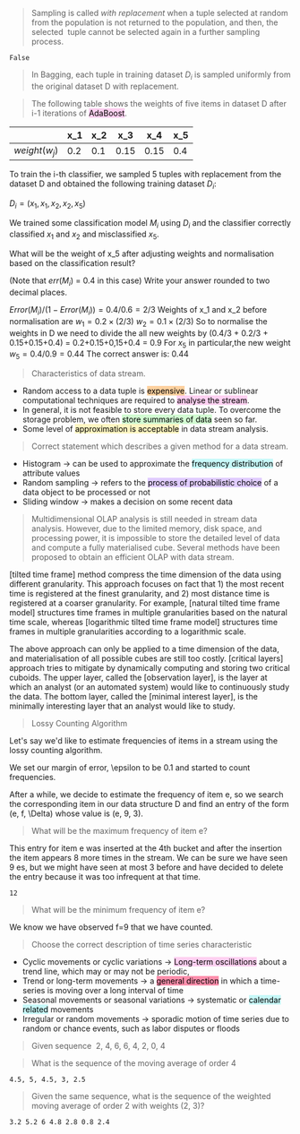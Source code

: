 >Sampling is called _with replacement_ when a tuple selected at random from the population is not returned to the population, and then, the selected  tuple cannot be selected again in a further sampling process.

`False`

> In Bagging, each tuple in training dataset $D_i$ is sampled uniformly from the original dataset D with replacement.


> The following table shows the weights of five items in  dataset D after i-1 iterations of <mark style="background: #FFB8EBA6;">AdaBoost</mark>.

|       | x_1 | x_2 | x_3 | x_4 | x_5 |
|-------|-----|-----|-----|-----|-----|
| $weight (w_j)$ | 0.2 | 0.1 | 0.15 | 0.15 | 0.4 |

To train  the i-th classifier, we sampled 5 tuples with replacement from the dataset D and obtained the following training dataset $D_i$:

$D_i = (x_1, x_1, x_2, x_2, x_5)$

We trained some classification model $M_i$ using $D_i$ and the classifier correctly classified $x_1$ and $x_2$ and misclassified $x_5$.

What will be the weight of x_5 after adjusting weights and normalisation based on the classification result?

(Note that $err(M_i)$ = 0.4 in this case)
Write your answer rounded to two decimal places.

$Error(M_i)/ (1-Error(M_i) )= 0.4/0.6 = 2/3$
Weights of x_1 and x_2 before normalisation are
$w_1 = 0.2 \times (2/3)$
$w_2 = 0.1 \times (2/3)$
So to normalise the weights in D we need to divide the all new weights by (0.4/3 + 0.2/3 + 0.15+0.15+0.4) = 0.2+0.15+0,15+0.4 = 0.9
For $x_5$ in particular,the new weight $w_5 = 0.4/0.9 = 0.44$
The correct answer is: 0.44

> Characteristics of data stream.

- Random access to a data tuple is <mark style="background: #FFB86CA6;">expensive</mark>. Linear or sublinear computational techniques are required to <mark style="background: #FFB8EBA6;">analyse the stream</mark>.
- In general, it is not feasible to store every data tuple. To overcome the storage problem, we often <mark style="background: #BBFABBA6;">store summaries of data</mark> seen so far.
- Some level of <mark style="background: #FFF3A3A6;">approximation is acceptable</mark> in data stream analysis.

> Correct statement which describes a given method for a data stream.

- Histogram → can be used to approximate the <mark style="background: #ABF7F7A6;">frequency distribution</mark> of attribute values
- Random sampling → refers to the <mark style="background: #D2B3FFA6;">process of probabilistic choice</mark> of a data object to be processed or not
- Sliding window → makes a decision on some recent data

>Multidimensional OLAP analysis is still needed in stream data analysis. However, due to the limited memory, disk space, and processing power, it is impossible to store the detailed level of data and compute a fully materialised cube. Several methods have been proposed to obtain an efficient OLAP with data stream.

[tilted time frame] method compress the time dimension of the data using different granularity. This approach focuses on fact that 1) the most recent time is registered at the finest granularity, and 2) most distance time is registered at a coarser granularity. For example, [natural tilted time frame model] structures time frames in multiple granularities based on the natural time scale, whereas [logarithmic tilted time frame model] structures time frames in multiple granularities according to a logarithmic scale.

The above approach can only be applied to a time dimension of the data, and materialisation of all possible cubes are still too costly. [critical layers] approach tries to mitigate by dynamically computing and storing two critical cuboids. The upper layer, called the [observation layer], is the layer at which an analyst (or an automated system) would like to continuously study the data. The bottom layer, called the [minimal interest layer], is the minimally interesting layer that an analyst would like to study.


> Lossy Counting Algorithm

Let's say we'd like to estimate frequencies of items in a stream using the lossy counting algorithm.

We set our margin of error, \epsilon to be 0.1 and started to count frequencies.

After a while, we decide to estimate the frequency of item e, so we search the corresponding item in our data structure D and find an entry of the form (e, f, \Delta) whose value is (e, 9, 3).

>What will be the maximum frequency of item e?

This entry  for item e was inserted at the 4th bucket and after the insertion the item appears 8 more times in the stream. We can be sure we have seen 9 es, but we might have seen at most 3 before and have decided to delete the entry because it was too infrequent at that time.

`12`

>What will be the minimum frequency of item e?

We know we have observed f=9 that we have counted.


> Choose the correct description of time series characteristic

- Cyclic movements or cyclic variations → <mark style="background: #FFB8EBA6;">Long-term oscillations</mark> about a trend line, which may or may not be periodic, 
- Trend or long-term movements → a <mark style="background: #FF5582A6;">general direction</mark> in which a time-series is moving over a long interval of time
- Seasonal movements or seasonal variations → systematic or <mark style="background: #ABF7F7A6;">calendar related</mark> movements
- Irregular or random movements → sporadic motion of time series due to random or chance events, such as labor disputes or floods

> Given sequence 
> 2, 4, 6, 6, 4, 2, 0, 4


> What is the sequence of the moving average of order 4

`4.5, 5, 4.5, 3, 2.5`


> Given the same sequence, what is the sequence of the weighted moving average of order 2 with weights (2, 3)?

`3.2 5.2 6 4.8 2.8 0.8 2.4`


